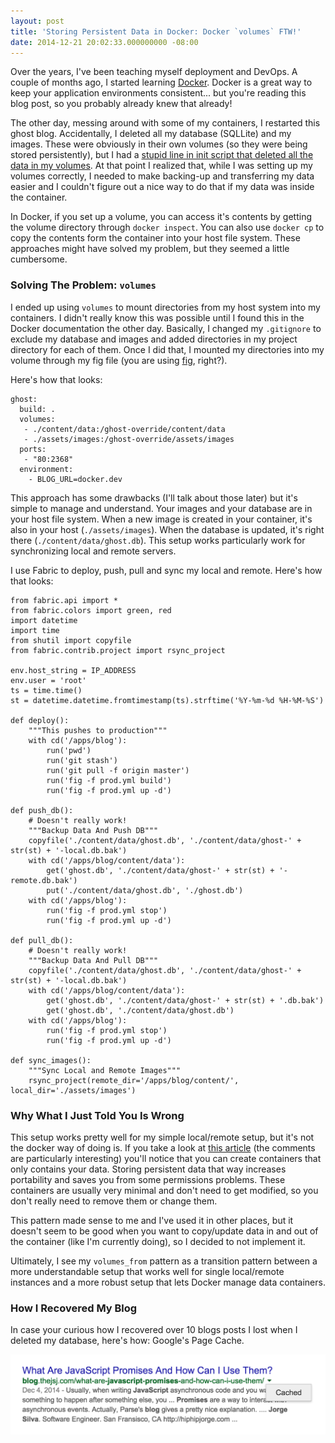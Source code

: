 ```yaml
---
layout: post
title: 'Storing Persistent Data in Docker: Docker `volumes` FTW!'
date: 2014-12-21 20:02:33.000000000 -08:00
---
```

Over the years, I've been teaching myself deployment and DevOps. A couple of months ago, I started learning [Docker](http://docker.com). Docker is a great way to keep your application environments consistent... but you're reading this blog post, so you probably already knew that already!

The other day, messing around with some of my containers, I restarted this ghost blog. Accidentally, I deleted all my database (SQLLite) and my images. These were obviously in their own volumes (so they were being stored persistently), but I had a [stupid line in init script that deleted all the data in my volumes](https://github.com/thejsj/Blog/blob/bceb264d39aa12ace7d49efb5d3ce33c06c9fc36/start.bash#L20-L27). At that point I realized that, while I was setting up my volumes correctly, I needed to make backing-up and transferring my data easier and I couldn't figure out a nice way to do that if my data was inside the container. 

In Docker, if you set up a volume, you can access it's contents by getting the volume directory through `docker inspect`. You can also use `docker cp` to copy the contents form the container into your host file system. These approaches might have solved my problem, but they seemed a little cumbersome.

### Solving The Problem: `volumes`

I ended up using `volumes` to mount directories from my host system into my containers. I didn't really know this was possible until I found this in the Docker documentation the other day. Basically, I changed my `.gitignore` to exclude my database and images and added directories in my project directory for each of them. Once I did that, I mounted my directories into my volume through my fig file (you are using [fig](http://fig.sh), right?).

Here's how that looks:
```
ghost:
  build: .
  volumes:
   - ./content/data:/ghost-override/content/data
   - ./assets/images:/ghost-override/assets/images
  ports:
   - "80:2368"
  environment:
    - BLOG_URL=docker.dev
```

This approach has some drawbacks (I'll talk about those later) but it's simple to manage and understand. Your images and your database are in your host file system. When a new image is created in your container, it's also in your host (`./assets/images`). When the database is updated, it's right there (`./content/data/ghost.db`). This setup works particularly work for synchronizing local and remote servers. 

I use Fabric to deploy, push, pull and sync my local and remote. Here's how that looks:

```
from fabric.api import *
from fabric.colors import green, red
import datetime
import time
from shutil import copyfile
from fabric.contrib.project import rsync_project

env.host_string = IP_ADDRESS
env.user = 'root'
ts = time.time()
st = datetime.datetime.fromtimestamp(ts).strftime('%Y-%m-%d %H-%M-%S')

def deploy():
    """This pushes to production"""
    with cd('/apps/blog'):
        run('pwd')
        run('git stash')
        run('git pull -f origin master')
        run('fig -f prod.yml build')
        run('fig -f prod.yml up -d')

def push_db():
    # Doesn't really work!
    """Backup Data And Push DB"""
    copyfile('./content/data/ghost.db', './content/data/ghost-' + str(st) + '-local.db.bak')
    with cd('/apps/blog/content/data'):
        get('ghost.db', './content/data/ghost-' + str(st) + '-remote.db.bak')
        put('./content/data/ghost.db', './ghost.db')
    with cd('/apps/blog'):
        run('fig -f prod.yml stop')
        run('fig -f prod.yml up -d')

def pull_db():
    # Doesn't really work!
    """Backup Data And Pull DB"""
    copyfile('./content/data/ghost.db', './content/data/ghost-' + str(st) + '-local.db.bak')
    with cd('/apps/blog/content/data'):
        get('ghost.db', './content/data/ghost-' + str(st) + '.db.bak')
        get('ghost.db', './content/data/ghost.db')
    with cd('/apps/blog'):
        run('fig -f prod.yml stop')
        run('fig -f prod.yml up -d')

def sync_images():
    """Sync Local and Remote Images"""
    rsync_project(remote_dir='/apps/blog/content/', local_dir='./assets/images')
```

### Why What I Just Told You Is Wrong

This setup works pretty well for my simple local/remote setup, but it's not the docker way of doing is. If you take a look at [this article](http://www.tech-d.net/2013/12/16/persistent-volumes-with-docker-container-as-volume-pattern/) (the comments are particularly interesting) you'll notice that you can create containers that only contains your data. Storing persistent data that way increases portability and saves you from some permissions problems. These containers are usually very minimal and don't need to get modified, so you don't really need to remove them or change them. 

This pattern made sense to me and I've used it in other places, but it doesn't seem to be good when you want to copy/update data in and out of the container (like I'm currently doing), so I decided to not implement it.

Ultimately, I see my `volumes_from` pattern as a transition pattern between a more understandable setup that works well for single local/remote instances and a more robust setup that lets Docker manage data containers. 

### How I Recovered My Blog

In case your curious how I recovered over 10 blogs posts I lost when I deleted my database, here's how: Google's Page Cache.

![Jorge Silva - Cached Results](/assets/images/2014/12/Screen-Shot-2014-12-28-at-5-34-48-PM.png)
